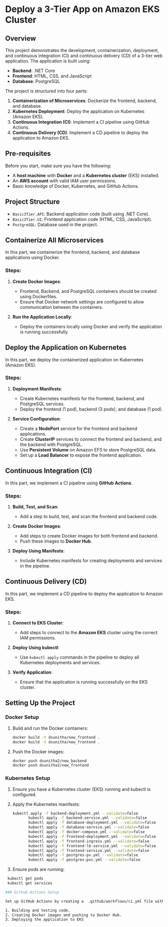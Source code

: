 # Deploy a 3-Tier App on Amazon EKS Cluster

## Overview

This project demonstrates the development, containerization, deployment, and continuous integration (CI) and continuous delivery (CD) of a 3-tier web application. The application is built using:

- **Backend**: .NET Core
- **Frontend**: HTML, CSS, and JavaScript
- **Database**: PostgreSQL

The project is structured into four parts:

1. **Containerization of Microservices**: Dockerize the frontend, backend, and database.
2. **Kubernetes Deployment**: Deploy the application on Kubernetes (Amazon EKS).
3. **Continuous Integration (CI)**: Implement a CI pipeline using GitHub Actions.
4. **Continuous Delivery (CD)**: Implement a CD pipeline to deploy the application to Amazon EKS.

## Pre-requisites

Before you start, make sure you have the following:

- A **host machine** with **Docker** and a **Kubernetes cluster** (EKS) installed.
- An **AWS account** with valid IAM user permissions.
- Basic knowledge of Docker, Kubernetes, and GitHub Actions.

## Project Structure

- `Basic3Tier.API`: Backend application code (built using .NET Core).
- `Basic3Tier.UI`: Frontend application code (HTML, CSS, JavaScript).
- `PostgreSQL`: Database used in the project.

## Containerize All Microservices

In this part, we containerize the frontend, backend, and database applications using Docker.

### Steps:

1. **Create Docker Images**: 
   - Frontend, Backend, and PostgreSQL containers should be created using Dockerfiles.
   - Ensure that Docker network settings are configured to allow communication between the containers.
   
2. **Run the Application Locally**:
   - Deploy the containers locally using Docker and verify the application is running successfully.
   

## Deploy the Application on Kubernetes

In this part, we deploy the containerized application on Kubernetes (Amazon EKS).

### Steps:

1. **Deployment Manifests**:
   - Create Kubernetes manifests for the frontend, backend, and PostgreSQL services.
   - Deploy the frontend (1 pod), backend (3 pods), and database (1 pod).

2. **Service Configuration**:
   - Create a **NodePort** service for the frontend and backend applications.
   - Create **ClusterIP** services to connect the frontend and backend, and the backend with PostgreSQL.
   - Use **Persistent Volume** on Amazon EFS to store PostgreSQL data.
   - Set up a **Load Balancer** to expose the frontend application.


## Continuous Integration (CI)

In this part, we implement a CI pipeline using **GitHub Actions**.

### Steps:

1. **Build, Test, and Scan**:
   - Add a step to build, test, and scan the frontend and backend code.
   
2. **Create Docker Images**:
   - Add steps to create Docker images for both frontend and backend.
   - Push these images to **Docker Hub**.
   
3. **Deploy Using Manifests**:
   - Include Kubernetes manifests for creating deployments and services in the pipeline.

## Continuous Delivery (CD)

In this part, we implement a CD pipeline to deploy the application to Amazon EKS.

### Steps:

1. **Connect to EKS Cluster**:
   - Add steps to connect to the **Amazon EKS** cluster using the correct IAM permissions.

2. **Deploy Using kubectl**:
   - Use `kubectl apply` commands in the pipeline to deploy all Kubernetes deployments and services.

3. **Verify Application**:
   - Ensure that the application is running successfully on the EKS cluster.

## Setting Up the Project

### Docker Setup

1. Build and run the Docker containers:

   ```bash
   docker build -t dsunitha/new_frontend .
   docker build -t dsunitha/new_frontend .

2. Push the Docker images:
   
   ```bash
   docker push dsunitha2/new_backend
   docker push dsunitha2/new_frontend
   
### Kubernetes Setup
1. Ensure you have a Kubernetes cluster (EKS) running and kubectl is configured.

2. Apply the Kubernetes manifests:
   
   ```bash
   kubectl apply -f backend-deployment.yml --validate=false
          kubectl apply -f backend-service.yml --validate=false
          kubectl apply -f database-deployment.yml --validate=false
          kubectl apply -f database-service.yml --validate=false
          kubectl apply -f docker-compose.yml --validate=false
          kubectl apply -f frontend-deployment.yml --validate=false
          kubectl apply -f frontend-ingress.yml --validate=false
          kubectl apply -f frontend-lb-service.yml --validate=false
          kubectl apply -f frontend-service.yml --validate=false
          kubectl apply -f postgres-pv.yml --validate=false
          kubectl apply -f postgres-pvc.yml --validate=false

3. Ensure pods are running:

  ```bash
   kubectl get pods
   kubectl get services

### Github Actions Setup

Set up GitHub Actions by creating a  .github/workflows/ci.yml file with the necessary steps.

1. Building and testing code.
2. Creating Docker images and pushing to Docker Hub.
3. Deploying the application to EKS
